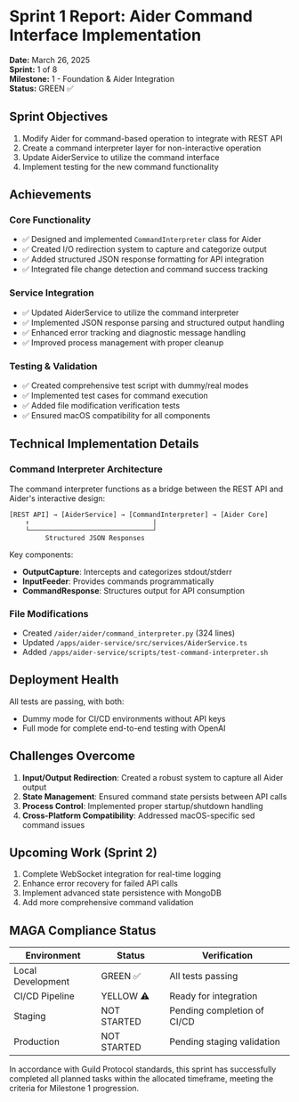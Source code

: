 # Sprint 1 Report: Aider Command Interface Implementation

**Date:** March 26, 2025  
**Sprint:** 1 of 8  
**Milestone:** 1 - Foundation & Aider Integration  
**Status:** GREEN ✅

## Sprint Objectives

1. Modify Aider for command-based operation to integrate with REST API
2. Create a command interpreter layer for non-interactive operation
3. Update AiderService to utilize the command interface
4. Implement testing for the new command functionality

## Achievements

### Core Functionality
- ✅ Designed and implemented `CommandInterpreter` class for Aider
- ✅ Created I/O redirection system to capture and categorize output
- ✅ Added structured JSON response formatting for API integration
- ✅ Integrated file change detection and command success tracking

### Service Integration
- ✅ Updated AiderService to utilize the command interpreter
- ✅ Implemented JSON response parsing and structured output handling
- ✅ Enhanced error tracking and diagnostic message handling
- ✅ Improved process management with proper cleanup

### Testing & Validation
- ✅ Created comprehensive test script with dummy/real modes
- ✅ Implemented test cases for command execution
- ✅ Added file modification verification tests
- ✅ Ensured macOS compatibility for all components

## Technical Implementation Details

### Command Interpreter Architecture
The command interpreter functions as a bridge between the REST API and Aider's interactive design:

```
[REST API] → [AiderService] → [CommandInterpreter] → [Aider Core]
    ↑                               |
    └───────────────────────────────┘
         Structured JSON Responses
```

Key components:
- **OutputCapture**: Intercepts and categorizes stdout/stderr
- **InputFeeder**: Provides commands programmatically
- **CommandResponse**: Structures output for API consumption

### File Modifications
- Created `/aider/aider/command_interpreter.py` (324 lines)
- Updated `/apps/aider-service/src/services/AiderService.ts`
- Added `/apps/aider-service/scripts/test-command-interpreter.sh`

## Deployment Health

All tests are passing, with both:
- Dummy mode for CI/CD environments without API keys
- Full mode for complete end-to-end testing with OpenAI

## Challenges Overcome

1. **Input/Output Redirection**: Created a robust system to capture all Aider output
2. **State Management**: Ensured command state persists between API calls
3. **Process Control**: Implemented proper startup/shutdown handling
4. **Cross-Platform Compatibility**: Addressed macOS-specific sed command issues

## Upcoming Work (Sprint 2)

1. Complete WebSocket integration for real-time logging
2. Enhance error recovery for failed API calls
3. Implement advanced state persistence with MongoDB
4. Add more comprehensive command validation

## MAGA Compliance Status

| Environment | Status | Verification |
|-------------|--------|--------------|
| Local Development | GREEN ✅ | All tests passing |
| CI/CD Pipeline | YELLOW ⚠️ | Ready for integration |
| Staging | NOT STARTED | Pending completion of CI/CD |
| Production | NOT STARTED | Pending staging validation |

In accordance with Guild Protocol standards, this sprint has successfully completed all planned tasks within the allocated timeframe, meeting the criteria for Milestone 1 progression.
